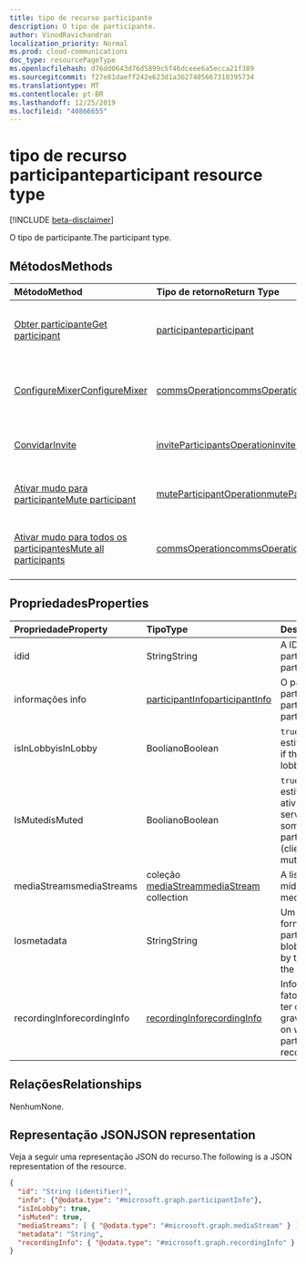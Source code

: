 ```yaml
---
title: tipo de recurso participante
description: O tipo de participante.
author: VinodRavichandran
localization_priority: Normal
ms.prod: cloud-communications
doc_type: resourcePageType
ms.openlocfilehash: d76dd0643d76d5899c5f46dceee6a5ecca21f389
ms.sourcegitcommit: f27e81daeff242e623d1a3627405667310395734
ms.translationtype: MT
ms.contentlocale: pt-BR
ms.lasthandoff: 12/25/2019
ms.locfileid: "40866655"
---
```

# <a name="participant-resource-type"></a><span data-ttu-id="eea7d-103">tipo de recurso participante</span><span class="sxs-lookup"><span data-stu-id="eea7d-103">participant resource type</span></span>

[!INCLUDE [beta-disclaimer](../../includes/beta-disclaimer.md)]

<span data-ttu-id="eea7d-104">O tipo de participante.</span><span class="sxs-lookup"><span data-stu-id="eea7d-104">The participant type.</span></span>

## <a name="methods"></a><span data-ttu-id="eea7d-105">Métodos</span><span class="sxs-lookup"><span data-stu-id="eea7d-105">Methods</span></span>

| <span data-ttu-id="eea7d-106">Método</span><span class="sxs-lookup"><span data-stu-id="eea7d-106">Method</span></span>                                                 | <span data-ttu-id="eea7d-107">Tipo de retorno</span><span class="sxs-lookup"><span data-stu-id="eea7d-107">Return Type</span></span>                                                 | <span data-ttu-id="eea7d-108">Descrição</span><span class="sxs-lookup"><span data-stu-id="eea7d-108">Description</span></span>                                    |
|:-------------------------------------------------------|:------------------------------------------------------------|:-----------------------------------------------|
| [<span data-ttu-id="eea7d-109">Obter participante</span><span class="sxs-lookup"><span data-stu-id="eea7d-109">Get participant</span></span>](../api/participant-get.md)           | [<span data-ttu-id="eea7d-110">participante</span><span class="sxs-lookup"><span data-stu-id="eea7d-110">participant</span></span>](participant.md)                               | <span data-ttu-id="eea7d-111">Leia as propriedades do objeto **participante** .</span><span class="sxs-lookup"><span data-stu-id="eea7d-111">Read properties of the **participant** object.</span></span> |
| [<span data-ttu-id="eea7d-112">ConfigureMixer</span><span class="sxs-lookup"><span data-stu-id="eea7d-112">ConfigureMixer</span></span>](../api/participant-configuremixer.md) | [<span data-ttu-id="eea7d-113">commsOperation</span><span class="sxs-lookup"><span data-stu-id="eea7d-113">commsOperation</span></span>](commsoperation.md)                         | <span data-ttu-id="eea7d-114">Configure o mixer de áudio do participante.</span><span class="sxs-lookup"><span data-stu-id="eea7d-114">Configure the participant audio mixer.</span></span>         |
| [<span data-ttu-id="eea7d-115">Convidar</span><span class="sxs-lookup"><span data-stu-id="eea7d-115">Invite</span></span>](../api/participant-invite.md)                 | [<span data-ttu-id="eea7d-116">inviteParticipantsOperation</span><span class="sxs-lookup"><span data-stu-id="eea7d-116">inviteParticipantsOperation</span></span>](../resources/inviteparticipantsoperation.md)                         | <span data-ttu-id="eea7d-117">Convidar um participante para a chamada.</span><span class="sxs-lookup"><span data-stu-id="eea7d-117">Invite a participant to the call.</span></span>              |
| [<span data-ttu-id="eea7d-118">Ativar mudo para participante</span><span class="sxs-lookup"><span data-stu-id="eea7d-118">Mute participant</span></span>](../api/participant-mute.md)         | [<span data-ttu-id="eea7d-119">muteParticipantOperation</span><span class="sxs-lookup"><span data-stu-id="eea7d-119">muteParticipantOperation</span></span>](muteparticipantoperation.md)     | <span data-ttu-id="eea7d-120">Tirar o áudio de um participante em uma chamada.</span><span class="sxs-lookup"><span data-stu-id="eea7d-120">Mute a participant in a call.</span></span>                  |
| [<span data-ttu-id="eea7d-121">Ativar mudo para todos os participantes</span><span class="sxs-lookup"><span data-stu-id="eea7d-121">Mute all participants</span></span>](../api/participant-muteall.md) | [<span data-ttu-id="eea7d-122">commsOperation</span><span class="sxs-lookup"><span data-stu-id="eea7d-122">commsOperation</span></span>](commsoperation.md) | <span data-ttu-id="eea7d-123">Ativar mudo de todos os participantes da reunião.</span><span class="sxs-lookup"><span data-stu-id="eea7d-123">Mute all the participants in the meeting.</span></span>      |

## <a name="properties"></a><span data-ttu-id="eea7d-124">Propriedades</span><span class="sxs-lookup"><span data-stu-id="eea7d-124">Properties</span></span>

| <span data-ttu-id="eea7d-125">Propriedade</span><span class="sxs-lookup"><span data-stu-id="eea7d-125">Property</span></span>             | <span data-ttu-id="eea7d-126">Tipo</span><span class="sxs-lookup"><span data-stu-id="eea7d-126">Type</span></span>                                     | <span data-ttu-id="eea7d-127">Descrição</span><span class="sxs-lookup"><span data-stu-id="eea7d-127">Description</span></span>                                                  |
| :------------------- | :--------------------------------------- | :------------------------------------------------------------|
| <span data-ttu-id="eea7d-128">id</span><span class="sxs-lookup"><span data-stu-id="eea7d-128">id</span></span>                   | <span data-ttu-id="eea7d-129">String</span><span class="sxs-lookup"><span data-stu-id="eea7d-129">String</span></span>                                   | <span data-ttu-id="eea7d-130">A ID do participante.</span><span class="sxs-lookup"><span data-stu-id="eea7d-130">The participant ID.</span></span>                                          |
| <span data-ttu-id="eea7d-131">informações </span><span class="sxs-lookup"><span data-stu-id="eea7d-131">info</span></span>                 | [<span data-ttu-id="eea7d-132">participantInfo</span><span class="sxs-lookup"><span data-stu-id="eea7d-132">participantInfo</span></span>](participantinfo.md)    | <span data-ttu-id="eea7d-133">O participante do participante.</span><span class="sxs-lookup"><span data-stu-id="eea7d-133">The participant of the participant.</span></span>                          |
| <span data-ttu-id="eea7d-134">isInLobby</span><span class="sxs-lookup"><span data-stu-id="eea7d-134">isInLobby</span></span>            | <span data-ttu-id="eea7d-135">Booliano</span><span class="sxs-lookup"><span data-stu-id="eea7d-135">Boolean</span></span>                                  | <span data-ttu-id="eea7d-136">`true`Se o participante estiver no lobby.</span><span class="sxs-lookup"><span data-stu-id="eea7d-136">`true` if the participant is in lobby.</span></span>                          |
| <span data-ttu-id="eea7d-137">IsMuted</span><span class="sxs-lookup"><span data-stu-id="eea7d-137">isMuted</span></span>              | <span data-ttu-id="eea7d-138">Booliano</span><span class="sxs-lookup"><span data-stu-id="eea7d-138">Boolean</span></span>                                  | <span data-ttu-id="eea7d-139">`true`Se o participante estiver com mudo ativado (cliente ou servidor sem som).</span><span class="sxs-lookup"><span data-stu-id="eea7d-139">`true` if the participant is muted (client or server muted).</span></span>    |
| <span data-ttu-id="eea7d-140">mediaStreams</span><span class="sxs-lookup"><span data-stu-id="eea7d-140">mediaStreams</span></span>         | <span data-ttu-id="eea7d-141">coleção [mediaStream](mediastream.md)</span><span class="sxs-lookup"><span data-stu-id="eea7d-141">[mediaStream](mediastream.md) collection</span></span> | <span data-ttu-id="eea7d-142">A lista de fluxos de mídia.</span><span class="sxs-lookup"><span data-stu-id="eea7d-142">The list of media streams.</span></span>                                   |
| <span data-ttu-id="eea7d-143">los</span><span class="sxs-lookup"><span data-stu-id="eea7d-143">metadata</span></span>             | <span data-ttu-id="eea7d-144">String</span><span class="sxs-lookup"><span data-stu-id="eea7d-144">String</span></span>                                   | <span data-ttu-id="eea7d-145">Um blob de dados fornecido pelo participante na lista.</span><span class="sxs-lookup"><span data-stu-id="eea7d-145">A blob of data provided by the participant in the roster.</span></span>     |
| <span data-ttu-id="eea7d-146">recordingInfo</span><span class="sxs-lookup"><span data-stu-id="eea7d-146">recordingInfo</span></span>        | [<span data-ttu-id="eea7d-147">recordingInfo</span><span class="sxs-lookup"><span data-stu-id="eea7d-147">recordingInfo</span></span>](recordinginfo.md)        | <span data-ttu-id="eea7d-148">Informações sobre o fato de o participante ter capacidade de gravação.</span><span class="sxs-lookup"><span data-stu-id="eea7d-148">Information on whether the participant has recording capability.</span></span> |

## <a name="relationships"></a><span data-ttu-id="eea7d-149">Relações</span><span class="sxs-lookup"><span data-stu-id="eea7d-149">Relationships</span></span>
<span data-ttu-id="eea7d-150">Nenhum</span><span class="sxs-lookup"><span data-stu-id="eea7d-150">None.</span></span>

## <a name="json-representation"></a><span data-ttu-id="eea7d-151">Representação JSON</span><span class="sxs-lookup"><span data-stu-id="eea7d-151">JSON representation</span></span>

<span data-ttu-id="eea7d-152">Veja a seguir uma representação JSON do recurso.</span><span class="sxs-lookup"><span data-stu-id="eea7d-152">The following is a JSON representation of the resource.</span></span>

<!-- {
  "blockType": "resource",
  "optionalProperties": [

  ],
  "@odata.type": "microsoft.graph.participant"
}-->
```json
{
  "id": "String (identifier)",
  "info": {"@odata.type": "#microsoft.graph.participantInfo"},
  "isInLobby": true,
  "isMuted": true,
  "mediaStreams": [ { "@odata.type": "#microsoft.graph.mediaStream" } ],
  "metadata": "String",
  "recordingInfo": { "@odata.type": "#microsoft.graph.recordingInfo" }
}
```

<!-- uuid: 8fcb5dbc-d5aa-4681-8e31-b001d5168d79
2015-10-25 14:57:30 UTC -->
<!--
{
  "type": "#page.annotation",
  "description": "participant resource",
  "keywords": "",
  "section": "documentation",
  "tocPath": "",
  "suppressions": []
}
-->
